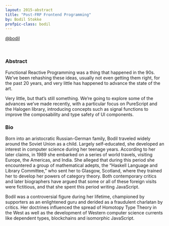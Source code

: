 ```yaml
---
layout: 2015-abstract
title: "Post-FRP Frontend Programming"
by: Bodil Stokke
profpic-class: bodil
---
```


<a href="https://twitter.com/bodil">@bodil</a>

<br>

### Abstract

Functional Reactive Programming was a thing that happened in the 90s. We’ve been rehashing these ideas, usually not even getting them right, for the past 20 years, and very little has happened to advance the state of the art.

Very little, but that’s still something. We’re going to explore some of the advances we’ve made recently, with a particular focus on PureScript and the Halogen library, introducing concepts such as signal functions to improve the composability and type safety of UI components.

### Bio

Born into an aristocratic Russian-German family, Bodil traveled widely around the Soviet Union as a child. Largely self-educated, she developed an interest in computer science during her teenage years. According to her later claims, in 1989 she embarked on a series of world travels, visiting Europe, the Americas, and India. She alleged that during this period she encountered a group of mathematical adepts, the “Haskell Language and Library Committee,” who sent her to Glasgow, Scotland, where they trained her to develop her powers of category theory. Both contemporary critics and later biographers have argued that some or all of these foreign visits were fictitious, and that she spent this period writing JavaScript.

Bodil was a controversial figure during her lifetime, championed by supporters as an enlightened guru and derided as a fraudulent charlatan by critics. Her doctrines influenced the spread of Homotopy Type Theory in the West as well as the development of Western computer science currents like dependent types, blockchains and isomorphic JavaScript.